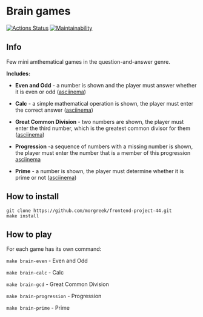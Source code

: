 # Brain games

[![Actions Status](https://github.com/morgreek/frontend-project-44/workflows/hexlet-check/badge.svg)](https://github.com/morgreek/frontend-project-44/actions)
[![Maintainability](https://api.codeclimate.com/v1/badges/ad4dd6d2239627063cd8/maintainability)](https://codeclimate.com/github/morgreek/frontend-project-44/maintainability)

## Info

Few mini amthematical games in the question-and-answer genre.

**Includes:**

- **Even and Odd** - a number is shown and the player must answer whether it is even or odd ([asciinema](https://asciinema.org/a/uXr9vxPgqvyE3laPgxMEfRbHG))

- **Calc** - a simple mathematical operation is shown, the player must enter the correct answer ([asciinema](https://asciinema.org/a/MMsqfZOZ3pEWgzkbUTD7vwRC8))

- **Great Common Division** - two numbers are shown, the player must enter the third number, which is the greatest common divisor for them ([asciinema](https://asciinema.org/a/Rx8clJz7KkqvymlywkBSVhYKF))

- **Progression** -a sequence of numbers with a missing number is shown, the player must enter the number that is a member of this progression [asciinema](https://asciinema.org/a/MStGgmS81RRzzcJbE1J1yildX)

- **Prime** - a number is shown, the player must determine whether it is prime or not ([asciinema](https://asciinema.org/a/EZZN0AcyHlFHtlMADXxklq7Ej))

## How to install

```
git clone https://github.com/morgreek/frontend-project-44.git
make install
```

## How to play

For each game has its own command:

`make brain-even` - Even and Odd

`make brain-calc` - Calc

`make brain-gcd` - Great Common Division

`make brain-progression` - Progression

`make brain-prime` - Prime
